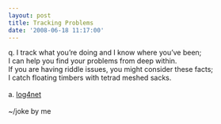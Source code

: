 ```yaml
---
layout: post
title: Tracking Problems
date: '2008-06-18 11:17:00'
---
```


q. I track what you’re doing and I know where you’ve been; <br>I can help you find your problems from deep within. <br>If you are having riddle issues, you might consider these facts; <br>I catch floating timbers with tetrad meshed sacks.<br><br>a. <a href="http://logging.apache.org/log4net/">log4net</a><br><br>~/joke by me